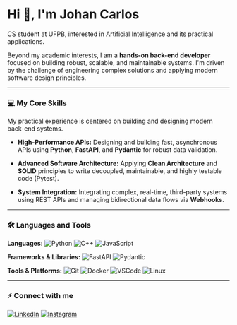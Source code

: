 # Hi 👋, I'm Johan Carlos

CS student at UFPB, interested in Artificial Intelligence and its practical applications.

Beyond my academic interests, I am a **hands-on back-end developer** focused on building robust, scalable, and maintainable systems. I'm driven by the challenge of engineering complex solutions and applying modern software design principles.

---

### 💻 My Core Skills

My practical experience is centered on building and designing modern back-end systems.

* **High-Performance APIs:** Designing and building fast, asynchronous APIs using **Python**, **FastAPI**, and **Pydantic** for robust data validation.

* **Advanced Software Architecture:** Applying **Clean Architecture** and **SOLID** principles to write decoupled, maintainable, and highly testable code (Pytest).

* **System Integration:** Integrating complex, real-time, third-party systems using REST APIs and managing bidirectional data flows via **Webhooks**.

---

### 🛠️ Languages and Tools

**Languages:**
![Python](https://img.shields.io/badge/Python-3776AB?logo=python&logoColor=white)
![C++](https://img.shields.io/badge/C%2B%2B-00599C?logo=cplusplus&logoColor=white)
![JavaScript](https://img.shields.io/badge/JavaScript-F7DF1E?logo=javascript&logoColor=black)

**Frameworks & Libraries:**
![FastAPI](https://img.shields.io/badge/FastAPI-009688?logo=fastapi&logoColor=white)
![Pydantic](https://img.shields.io/badge/Pydantic-E92063?logo=pydantic&logoColor=white)

**Tools & Platforms:**
![Git](https://img.shields.io/badge/Git-F05032?logo=git&logoColor=white)
![Docker](https://img.shields.io/badge/Docker-2496ED?logo=docker&logoColor=white)
![VSCode](https://img.shields.io/badge/VSCode-007ACC?logo=visualstudiocode&logoColor=white)
![Linux](https://img.shields.io/badge/Linux-FCC624?logo=linux&logoColor=black)

---

### ⚡ Connect with me

[![LinkedIn](https://img.shields.io/badge/LinkedIn-0A66C2?logo=linkedin&logoColor=white)](https://www.linkedin.com/in/johancarloss/)
[![Instagram](https://img.shields.io/badge/Instagram-E4405F?logo=instagram&logoColor=white)](https://www.instagram.com/johancarloss/)

